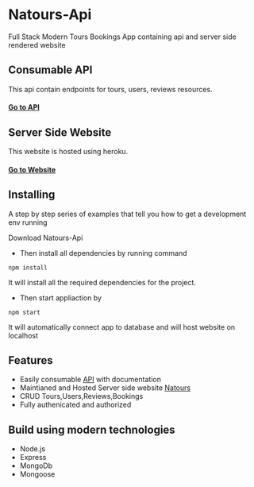 # Natours-Api
Full Stack Modern Tours Bookings App containing api and server side rendered website

## Consumable API
This api contain endpoints for tours, users, reviews resources.
#### [Go to API](https://documenter.getpostman.com/view/11335562/Szt7BBYy)

## Server Side Website
This website is hosted using heroku.
#### [Go to Website](https://natours-devapps.herokuapp.com/)

## Installing
A step by step series of examples that tell you how to get a development env running

Download Natours-Api
* Then install all dependencies by running command
```
npm install
```
It will install all the required dependencies for the project.
* Then start appliaction by
```
npm start
```
It will automatically connect app to database and will host website on localhost

## Features
* Easily consumable [API](https://documenter.getpostman.com/view/11335562/Szt7BBYy?version=latest) with documentation
* Maintianed and Hosted Server side website [Natours](https://natours-devapps.herokuapp.com/)
* CRUD Tours,Users,Reviews,Bookings
* Fully authenicated and authorized

## Build using modern technologies
* Node.js
* Express
* MongoDb
* Mongoose
